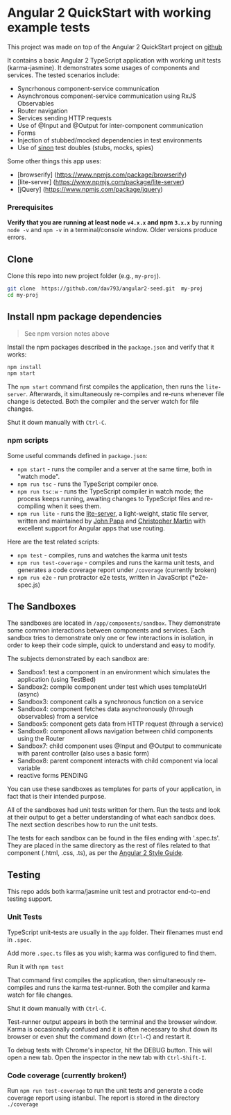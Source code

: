 # Angular 2 QuickStart with working example tests

This project was made on top of the Angular 2 QuickStart project on [github](https://github.com/angular/quickstart)

It contains a basic Angular 2 TypeScript application with working unit tests (karma-jasmine). It demonstrates 
some usages of components and services. The tested scenarios include:
* Syncrhonous component-service communication
* Asynchronous component-service communication using RxJS Observables
* Router navigation
* Services sending HTTP requests
* Use of @Input and @Output for inter-component communication
* Forms
* Injection of stubbed/mocked dependencies in test environments
* Use of [sinon](https://www.npmjs.com/package/karma-sinon) test doubles (stubs, mocks, spies)

 
Some other things this app uses:
* [browserify] (https://www.npmjs.com/package/browserify)
* [lite-server] (https://www.npmjs.com/package/lite-server)
* [jQuery] (https://www.npmjs.com/package/jquery)

### Prerequisites

**Verify that you are running at least node `v4.x.x` and npm `3.x.x`**
by running `node -v` and `npm -v` in a terminal/console window.
Older versions produce errors.

## Clone
Clone this repo into new project folder (e.g., `my-proj`).
```bash
git clone  https://github.com/dav793/angular2-seed.git  my-proj
cd my-proj
```

## Install npm package dependencies

> See npm version notes above

Install the npm packages described in the `package.json` and verify that it works:

```bash
npm install
npm start
```

The `npm start` command first compiles the application, then runs the `lite-server`. 
Afterwards, it simultaneously re-compiles and re-runs whenever file change is detected.
Both the compiler and the server watch for file changes.

Shut it down manually with `Ctrl-C`.

### npm scripts

Some useful commands defined in `package.json`:

* `npm start` - runs the compiler and a server at the same time, both in "watch mode".
* `npm run tsc` - runs the TypeScript compiler once.
* `npm run tsc:w` - runs the TypeScript compiler in watch mode; the process keeps running, awaiting changes to TypeScript files and re-compiling when it sees them.
* `npm run lite` - runs the [lite-server](https://www.npmjs.com/package/lite-server), a light-weight, static file server, written and maintained by
[John Papa](https://github.com/johnpapa) and
[Christopher Martin](https://github.com/cgmartin)
with excellent support for Angular apps that use routing.

Here are the test related scripts:
* `npm test` - compiles, runs and watches the karma unit tests
* `npm run test-coverage` - compiles and runs the karma unit tests, and generates a code coverage report under `/coverage`
(currently broken)
* `npm run e2e` - run protractor e2e tests, written in JavaScript (*e2e-spec.js)

## The Sandboxes

The sandboxes are located in `/app/components/sandbox`. They demonstrate some common interactions between 
components and services. Each sandbox tries to demonstrate only one or few interactions in isolation, 
in order to keep their code simple, quick to understand and easy to modify.

The subjects demonstrated by each sandbox are:
* Sandbox1: test a component in an environment which simulates the application (using TestBed)
* Sandbox2: compile component under test which uses templateUrl (async)
* Sandbox3: component calls a synchronous function on a service
* Sandbox4: component fetches data asynchronously (through observables) from a service
* Sandbox5: component gets data from HTTP request (through a service) 
* Sandbox6: component allows navigation between child components using the Router
* Sandbox7: child component uses @Input and @Output to communicate with parent controller (also uses a basic form)
* Sandbox8: parent component interacts with child component via local variable
* reactive forms PENDING

You can use these sandboxes as templates for parts of your application, in fact that is their intended purpose.

All of the sandboxes had unit tests written for them. Run the tests and look at their output to get a better 
understanding of what each sandbox does. The next section describes how to run the unit tests.

The tests for each sandbox can be found in the files ending with '.spec.ts'. They are placed in the same
directory as the rest of files related to that component (.html, .css, .ts), as per the 
[Angular 2 Style Guide](https://angular.io/docs/ts/latest/guide/style-guide.html).

## Testing

This repo adds both karma/jasmine unit test and protractor end-to-end testing support.

### Unit Tests
TypeScript unit-tests are usually in the `app` folder. Their filenames must end in `.spec`.

Add more `.spec.ts` files as you wish; karma was configured to find them.

Run it with `npm test`

That command first compiles the application, then simultaneously re-compiles and runs the karma test-runner.
Both the compiler and karma watch for file changes.

Shut it down manually with `Ctrl-C`.

Test-runner output appears in both the terminal and the browser window.
Karma is occasionally confused and it is often necessary to shut down its browser or even shut the command down (`Ctrl-C`) and
restart it.

To debug tests with Chrome's inspector, hit the DEBUG button. This will open a new tab. Open the inspector in the new tab with 
`Ctrl-Shift-I`. 

### Code coverage (currently broken!)
Run `npm run test-coverage` to run the unit tests and generate a code coverage report using istanbul. 
The report is stored in the directory `./coverage`
